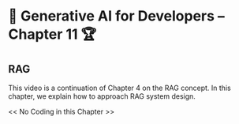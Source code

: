 # 🤖 Generative AI for Developers – Chapter 11 🏆

## RAG
This video is a continuation of Chapter 4 on the RAG concept. In this chapter, we explain how to approach RAG system design.

<< No Coding in this Chapter >>